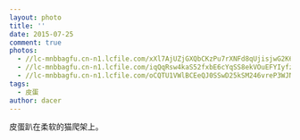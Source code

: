 ```yaml
---
layout: photo
title: ''
date: 2015-07-25
comment: true
photos:
  - //lc-mnbbagfu.cn-n1.lcfile.com/xXl7AjUZjGXQbCKzPu7rXNFd8qUjisjwG2K66QtT.jpg?imageView2/1/w/900/h/600
  - //lc-mnbbagfu.cn-n1.lcfile.com/iqQqRsw4kaS52fxbE6cYqSS8ekVOuEFYIyfzzXqB.jpg?imageView2/1/w/900/h/600
  - //lc-mnbbagfu.cn-n1.lcfile.com/oCQTU1VWlBCEeQJ0SSwD25kSM246vreP3WJNjWGn.jpg?imageView2/1/w/900/h/600
tags:
  - 皮蛋
author: dacer
---
```

皮蛋趴在柔软的猫爬架上。
